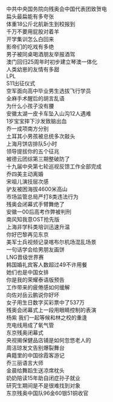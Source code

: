 中共中央国务院向残奥会中国代表团致贺电  
扁头最扁能有多夸张  
体重18公斤北航新生到校报到  
千万不要用屁股对着羊  
开学集训怎么白回来  
影帝们的吃戏有多绝  
男子被同桌喝酒朋友举报酒驾  
澳门回归25周年时初步建立琴澳一体化  
人类幼崽的友情有多甜  
LPL  
S11出征仪式  
空军面向高中毕业男生选拔飞行学员  
全麻手术醒后的胡言乱语  
为什么小孩子没有腰  
安徽太湖一皮卡车坠入山沟12人遇难  
1岁宝宝摔下沙发致脑出血  
乔一成项南方分别  
土耳其小男孩被总统多次敲头  
上海月饼店排队5小时  
领导提拔你的五个征兆  
被德云团综第三期整破防了  
十九届中央第七轮巡视反馈工作全部完成  
乔四美主动离婚  
宋祖儿演技层次感  
驴友被困海拔4600米高山  
市场监管总局严打8类违法行为  
残奥会闭幕式手臂舞绝了  
安徽一00后高考作弊被判刑  
南风知我意OST抢先版  
上海非学科类培训迅速升温  
你好巴黎再见东京  
美军士兵视频记录喀布尔机场混乱场景  
一句话学会给男朋友画饼  
LNG晋级世界赛  
韩国婚礼宾客人数超过49不许用餐  
她们也是中国女排  
你是我的荣耀泰语版预告  
工作带来的疲倦感如何缓解  
向佐对岳云鹏说你好坏  
女子用生日数字买彩票中了537万  
残奥会闭幕式上一段用眼睛控制的表演  
杨紫 我们一起等候和林之校的重逢  
充电线用成了氧气管  
东京残奥闭幕式  
央视揭保健品店铺是如何忽悠老人的  
周洁琼发文告别爆裂舞台  
典籍里的中国徐霞客游记  
乔三丽语言大师  
金晨给舞蹈生送凉席枕头  
奶奶陪读15年助自闭症孙子就业  
研究生期间是不是很难找到对象  
东京残奥中国队96金60银51铜收官  

